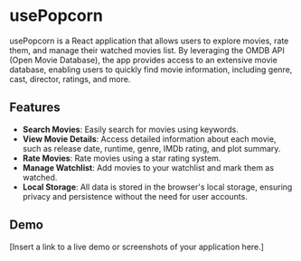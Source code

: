 # usePopcorn

usePopcorn is a React application that allows users to explore movies, rate them, and manage their watched movies list. By leveraging the OMDB API (Open Movie Database), the app provides access to an extensive movie database, enabling users to quickly find movie information, including genre, cast, director, ratings, and more.

## Features

- **Search Movies**: Easily search for movies using keywords.
- **View Movie Details**: Access detailed information about each movie, such as release date, runtime, genre, IMDb rating, and plot summary.
- **Rate Movies**: Rate movies using a star rating system.
- **Manage Watchlist**: Add movies to your watchlist and mark them as watched.
- **Local Storage**: All data is stored in the browser's local storage, ensuring privacy and persistence without the need for user accounts.

## Demo

[Insert a link to a live demo or screenshots of your application here.]

